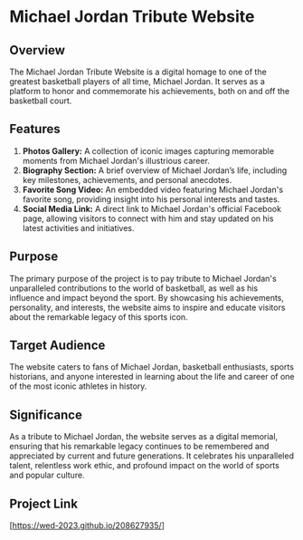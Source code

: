 # Michael Jordan Tribute Website

## Overview
The Michael Jordan Tribute Website is a digital homage to one of the greatest basketball players of all time, Michael Jordan. It serves as a platform to honor and commemorate his achievements, both on and off the basketball court.

## Features
1. **Photos Gallery:** A collection of iconic images capturing memorable moments from Michael Jordan's illustrious career.
2. **Biography Section:** A brief overview of Michael Jordan’s life, including key milestones, achievements, and personal anecdotes.
3. **Favorite Song Video:** An embedded video featuring Michael Jordan's favorite song, providing insight into his personal interests and tastes.
4. **Social Media Link:** A direct link to Michael Jordan's official Facebook page, allowing visitors to connect with him and stay updated on his latest activities and initiatives.

## Purpose
The primary purpose of the project is to pay tribute to Michael Jordan's unparalleled contributions to the world of basketball, as well as his influence and impact beyond the sport. By showcasing his achievements, personality, and interests, the website aims to inspire and educate visitors about the remarkable legacy of this sports icon.

## Target Audience
The website caters to fans of Michael Jordan, basketball enthusiasts, sports historians, and anyone interested in learning about the life and career of one of the most iconic athletes in history.

## Significance
As a tribute to Michael Jordan, the website serves as a digital memorial, ensuring that his remarkable legacy continues to be remembered and appreciated by current and future generations. It celebrates his unparalleled talent, relentless work ethic, and profound impact on the world of sports and popular culture.


## Project Link
[https://wed-2023.github.io/208627935/]
